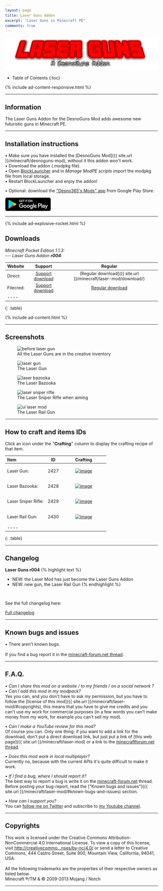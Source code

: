 ```yaml
---
layout: page
title: Laser Guns Addon
excerpt: "Laser Guns in Minecraft PE"
comments: true
---
```


<div style="text-align:center;">
  <img alt="Laser Guns Addon"
      src="/minecraft/laser-mod/images/laser-guns-addon.png" />
</div>

* Table of Contents
{:toc}

{% include ad-content-responsive.html %}

---

## Information

The Laser Guns Addon for the DesnoGuns Mod adds awesome new futuristic guns in Minecraft PE.

---

## Installation instructions

• Make sure you have installed the [DesnoGuns Mod]({{ site.url }}/minecraft/desnoguns-mod), without it this addon won't work.<br>
• Download the addon (.modpkg file).<br>
• Open [BlockLauncher](https://play.google.com/store/apps/details?id=net.zhuoweizhang.mcpelauncher) and in <i>Manage ModPE scripts</i> import the modpkg file from local storage.<br>
• Restart BlockLauncher and enjoy the addon!

• Optional: download the ["Desno365's Mods" app](https://play.google.com/store/apps/details?id=com.desno365.mods) from Google Play Store.

<a href="https://play.google.com/store/apps/details?id=com.desno365.mods">
  <img alt="Get it on Google Play"
    src="/images/google_play_badge.png" />
</a>

---

{% include ad-explosive-rocket.html %}

## Downloads

<i>Minecraft Pocket Edition 1.1.3:</i><br>
<i> --- Laser Guns Addon <b>r004</b>:</i>

| Website | Support | Regular |
|:--------|:-------:|:-------:|
| Direct:            | [Support download](http://adf.ly/1mQM6Z) | [Regular download]({{ site.url }}/minecraft/laser-mod/download/) |
| Filecred:          | [Support download](http://adf.ly/1YlXtP) | [Regular download](http://filecred.com/A5ECG56F) |
|----
{: .table}

{% include ad-content.html %}

---

## Screenshots

<figure>
  <img src="{{ site.url }}/minecraft/laser-mod/images/laser-guns-creative.jpeg" alt="before laser gun">
  <figcaption>All the Laser Guns are in the creative inventory</figcaption>
</figure>

<figure>
  <img src="{{ site.url }}/minecraft/laser-mod/images/laser-gun.jpeg" alt="laser gun">
  <figcaption>The Laser Gun</figcaption>
</figure>

<figure>
  <img src="{{ site.url }}/minecraft/laser-mod/images/laser-bazooka.jpeg" alt="laser bazooka">
  <figcaption>The Laser Bazooka</figcaption>
</figure>

<figure>
  <img src="{{ site.url }}/minecraft/laser-mod/images/laser-sniper-rifle.jpeg" alt="laser sniper rifle">
  <figcaption>The Laser Sniper Rifle when aiming</figcaption>
</figure>

<figure>
  <img src="{{ site.url }}/minecraft/laser-mod/images/laser-rail-gun.jpeg" alt="ui laser mod">
  <figcaption>The Laser Rail Gun</figcaption>
</figure>

---

## How to craft and items IDs

Click an icon under the "**Crafting**" column to display the crafting recipe of that item.

| Item                         | ID       | Crafting |
|:-----------------------------|:--------:|:--------:|
| Laser Gun:                   | 2427      | <figure><a href="{{ site.url }}/minecraft/desnoguns-mod/images/how-to-craft/crafting/assault-rifle.png"><img src="{{ site.url }}/minecraft/laser-mod/images/how-to-craft/icons/LaserGun.png" alt="image"></a></figure> |
| Laser Bazooka:               | 2428      | <figure><a href="{{ site.url }}/minecraft/desnoguns-mod/images/how-to-craft/crafting/launcher.png"><img src="{{ site.url }}/minecraft/laser-mod/images/how-to-craft/icons/LaserBazooka.png" alt="image"></a></figure> |
| Laser Sniper Rifle:          | 2429      | <figure><a href="{{ site.url }}/minecraft/desnoguns-mod/images/how-to-craft/crafting/sniper-rifle.png"><img src="{{ site.url }}/minecraft/laser-mod/images/how-to-craft/icons/LaserSniperRifle.png" alt="image"></a></figure> |
| Laser Rail Gun:              | 2430      | <figure><a href="{{ site.url }}/minecraft/desnoguns-mod/images/how-to-craft/crafting/minigun.png"><img src="{{ site.url }}/minecraft/laser-mod/images/how-to-craft/icons/LaserRailGun.png" alt="image"></a></figure> |
|----
{: .table}

---

## Changelog

**Laser Guns r004**
{% highlight text %}
- NEW: the Laser Mod has just become the Laser Guns Addon
- NEW: new gun, the Laser Rail Gun
{% endhighlight %}

<br>

See the full changelog here:

<div markdown="0"><a href="{{ site.url }}/minecraft/laser-mod/full-changelog" class="btn">Full changelog</a></div>

---

## Known bugs and issues

• There aren't known bugs.<br><br>
If you find a bug report it in the [minecraft-forum.net thread][thread].

---

## F.A.Q.

*• Can I share this mod on a website / to my friends / on a social network ?*<br>
*• Can I add this mod in my modpack?*<br>
Yes you can, and you don't have to ask my permission, but you have to follow the [license of this mod]({{ site.url }}/minecraft/laser-mod/#copyrights), this means that you have to give me credits and you can't use my work for commercial purposes (in a few words you can't make money from my work, for example you can't sell my mod).<br>

*• Can I make a YouTube review for this mod?*<br>
Of course you can. Only one thing: if you want to add a link for the download, don't put a direct download link, but just put a link of [this web page]({{ site.url }}/minecraft/laser-mod) or a link to the [minecraftforum.net thread][thread].<br>

*• Does this mod work in local multiplayer?*<br>
Currently no, because with the current APIs it's quite difficult to make it work.<br>

*• If I find a bug, where I should report it?*<br>
The best way to report a bug is write it on the [minecraft-forum.net][thread] thread. Before posting your bug-report, read the ["Known bugs and issues"]({{ site.url }}/minecraft/laser-mod/#known-bugs-and-issues) section.

*• How can I support you?*<br>
You can [follow me on Twitter](https://twitter.com/desno365) and subscribe to [my Youtube channel](http://www.youtube.com/channel/UCJQL47nQnsijcaN_7pMsjCQ/videos).

---

## Copyrights

This work is licensed under the Creative Commons Attribution-NonCommercial 4.0 International License.
To view a copy of this license, visit [http://creativecommo...nses/by-nc/4.0/](http://creativecommons.org/licenses/by-nc/4.0/) or send a letter to Creative Commons, 444 Castro Street, Suite 900, Mountain View, California, 94041, USA.
<br><br>
All the following trademarks are the properties of their respective owners as listed below.<br>
Minecraft ®/TM & © 2009-2013 Mojang / Notch

---

[thread]: http://www.minecraftforum.net/forums/minecraft-pocket-edition/mcpe-mods-tools/2179257-mod-beta-laser-mod-laser-weapons-r003-by-desno365

